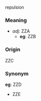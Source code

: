 repulsion
### Meaning
+ _adj_: ZZA
    + __eg__: ZZB

### Origin

ZZC

### Synonym

__eg__: ZZD

+ ZZE


